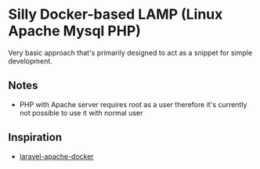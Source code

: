 # Silly Docker-based LAMP (Linux Apache Mysql PHP)

Very basic approach that's primarily designed to act as a snippet for simple development.

## Notes

- PHP with Apache server requires root as a user therefore it's currently not possible to use it with normal user

## Inspiration

- [laravel-apache-docker](https://github.com/veevidify/laravel-apache-docker/tree/master)
